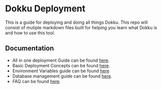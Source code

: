 # Dokku Deployment
This is a guide for deploying and doing all things Dokku. This repo will consist of mutiple markdown files built for helping you learn what Dokku is and how to use this tool.

## Documentation

- All in one deployment Guide can be found [here](https://github.com/gocodeup/dokku-deployment-guide/blob/main/docs/deploy.md#readme).
- Basic Deployment Concepts can be found [here](https://github.com/gocodeup/dokku-deployment-guide/blob/main/docs/deployment_basics.md#readme).
- Environment Variables guide can be found [here](https://github.com/gocodeup/dokku-deployment-guide/blob/main/docs/enviroment_variables.md#readme)
- Database management guide can be found [here](https://github.com/gocodeup/dokku-deployment-guide/blob/main/docs/database_managment.md#readme).
- FAQ can be found [here](https://github.com/gocodeup/dokku-deployment-guide/blob/main/docs/faq.md#readme).
